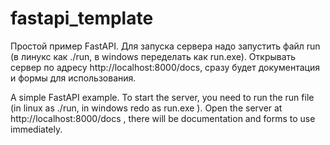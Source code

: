 # fastapi_template

Простой пример FastAPI. Для запуска сервера надо запустить  файл run (в линукс как ./run, в windows переделать как run.exe). Открывать сервер по адресу http://localhost:8000/docs, сразу будет документация и формы для использования.

A simple FastAPI example. To start the server, you need to run the run file (in linux as ./run, in windows redo as run.exe ). Open the server at http://localhost:8000/docs , there will be documentation and forms to use immediately.
